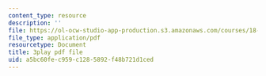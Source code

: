 ```yaml
---
content_type: resource
description: ''
file: https://ol-ocw-studio-app-production.s3.amazonaws.com/courses/18-01sc-single-variable-calculus-fall-2010/a5bc60fec959c1285892f48b721d1ced_7K1sB05pE0A.pdf
file_type: application/pdf
resourcetype: Document
title: 3play pdf file
uid: a5bc60fe-c959-c128-5892-f48b721d1ced
---
```

